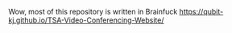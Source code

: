 Wow, most of this repository is written in Brainfuck
https://qubit-kj.github.io/TSA-Video-Conferencing-Website/
